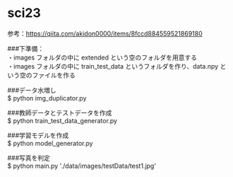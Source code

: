 # sci23

参考：https://qiita.com/akidon0000/items/8fccd884559521869180

###下準備：  
・images フォルダの中に extended という空のフォルダを用意する  
・images フォルダの中に train_test_data というフォルダを作り、data.npy という空のファイルを作る

###データ水増し  
$ python img_duplicator.py

###教師データとテストデータを作成  
$ python train_test_data_generator.py

###学習モデルを作成  
$ python model_generator.py

###写真を判定  
$ python main.py './data/images/testData/test1.jpg'
